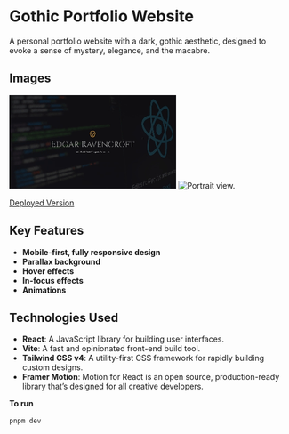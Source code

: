 # Gothic Portfolio Website

A personal portfolio website with a dark, gothic aesthetic, designed to evoke a sense of mystery, elegance, and the macabre.

## Images

![Landscape view.](/src/assets/landscape.gif "This is a landscape view of the website.")
![Portrait view.](/src/assets/portrait.gif "This is a portrait view of the website.")

[Deployed Version](https://markdownlivepreview.com/)

## Key Features

- **Mobile-first, fully responsive design**
- **Parallax background**
- **Hover effects**
- **In-focus effects**
- **Animations**

## Technologies Used

- **React**: A JavaScript library for building user interfaces.
- **Vite**: A fast and opinionated front-end build tool.
- **Tailwind CSS v4**: A utility-first CSS framework for rapidly building custom designs.
- **Framer Motion**: Motion for React is an open source, production-ready library that’s designed for all creative developers.

**To run**

```
pnpm dev
```
